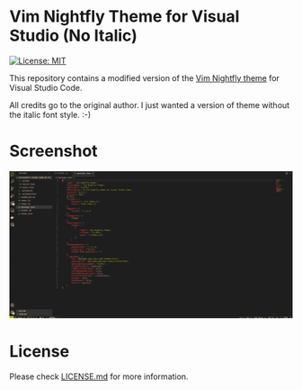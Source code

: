 # Vim Nightfly Theme for Visual Studio (No Italic)

[![License: MIT](https://img.shields.io/badge/License-MIT-yellow.svg)](https://opensource.org/licenses/MIT)

This repository contains a modified version of the [Vim Nightfly theme](https://marketplace.visualstudio.com/items?itemName=kitPlz.vim-nightfly-theme&ssr=false#overview) for Visual Studio Code.

All credits go to the original author. I just wanted a version of theme without the italic font style. :-)

# Screenshot

<p align="center">
  <img src=".demo.jpg">
</p>

# License

Please check [LICENSE.md](LICENSE.md) for more information.


